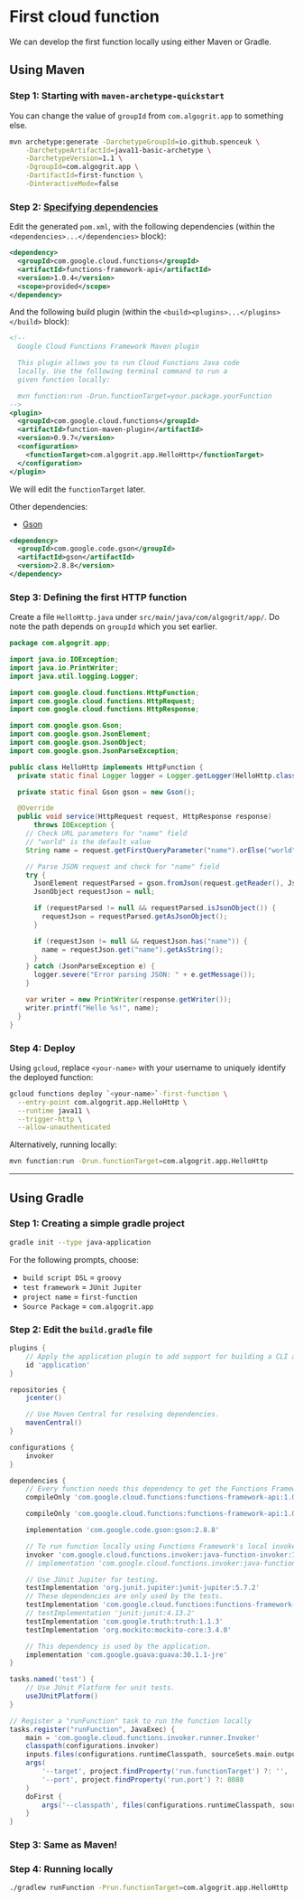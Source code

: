 # First cloud function

We can develop the first function locally using either Maven or Gradle.

## Using Maven

### Step 1: Starting with `maven-archetype-quickstart`

You can change the value of `groupId` from `com.algogrit.app` to something else.

```bash
mvn archetype:generate -DarchetypeGroupId=io.github.spenceuk \
    -DarchetypeArtifactId=java11-basic-archetype \
    -DarchetypeVersion=1.1 \
    -DgroupId=com.algogrit.app \
    -DartifactId=first-function \
    -DinteractiveMode=false
```

### Step 2: [Specifying dependencies](https://cloud.google.com/functions/docs/writing/specifying-dependencies-java#maven)

Edit the generated `pom.xml`, with the following dependencies (within the `<dependencies>...</dependencies>` block):

```xml
<dependency>
  <groupId>com.google.cloud.functions</groupId>
  <artifactId>functions-framework-api</artifactId>
  <version>1.0.4</version>
  <scope>provided</scope>
</dependency>
```

And the following build plugin (within the `<build><plugins>...</plugins></build>` block):

```xml
<!--
  Google Cloud Functions Framework Maven plugin

  This plugin allows you to run Cloud Functions Java code
  locally. Use the following terminal command to run a
  given function locally:

  mvn function:run -Drun.functionTarget=your.package.yourFunction
-->
<plugin>
  <groupId>com.google.cloud.functions</groupId>
  <artifactId>function-maven-plugin</artifactId>
  <version>0.9.7</version>
  <configuration>
    <functionTarget>com.algogrit.app.HelloHttp</functionTarget>
  </configuration>
</plugin>
```

We will edit the `functionTarget` later.

Other dependencies:

- [Gson](https://mvnrepository.com/artifact/com.google.code.gson/gson/2.8.8)

```xml
<dependency>
  <groupId>com.google.code.gson</groupId>
  <artifactId>gson</artifactId>
  <version>2.8.8</version>
</dependency>
```

### Step 3: Defining the first HTTP function

Create a file `HelloHttp.java` under `src/main/java/com/algogrit/app/`. Do note the path depends on `groupId` which you set earlier.

```java
package com.algogrit.app;

import java.io.IOException;
import java.io.PrintWriter;
import java.util.logging.Logger;

import com.google.cloud.functions.HttpFunction;
import com.google.cloud.functions.HttpRequest;
import com.google.cloud.functions.HttpResponse;

import com.google.gson.Gson;
import com.google.gson.JsonElement;
import com.google.gson.JsonObject;
import com.google.gson.JsonParseException;

public class HelloHttp implements HttpFunction {
  private static final Logger logger = Logger.getLogger(HelloHttp.class.getName());

  private static final Gson gson = new Gson();

  @Override
  public void service(HttpRequest request, HttpResponse response)
      throws IOException {
    // Check URL parameters for "name" field
    // "world" is the default value
    String name = request.getFirstQueryParameter("name").orElse("world");

    // Parse JSON request and check for "name" field
    try {
      JsonElement requestParsed = gson.fromJson(request.getReader(), JsonElement.class);
      JsonObject requestJson = null;

      if (requestParsed != null && requestParsed.isJsonObject()) {
        requestJson = requestParsed.getAsJsonObject();
      }

      if (requestJson != null && requestJson.has("name")) {
        name = requestJson.get("name").getAsString();
      }
    } catch (JsonParseException e) {
      logger.severe("Error parsing JSON: " + e.getMessage());
    }

    var writer = new PrintWriter(response.getWriter());
    writer.printf("Hello %s!", name);
  }
}
```

### Step 4: Deploy

Using `gcloud`, replace `<your-name>` with your username to uniquely identify the deployed function:

```bash
gcloud functions deploy `<your-name>`-first-function \
  --entry-point com.algogrit.app.HelloHttp \
  --runtime java11 \
  --trigger-http \
  --allow-unauthenticated
```

Alternatively, running locally:

```bash
mvn function:run -Drun.functionTarget=com.algogrit.app.HelloHttp
```

---

## Using Gradle

### Step 1: Creating a simple gradle project

```bash
gradle init --type java-application
```

For the following prompts, choose:

- `build script DSL` = `groovy`
- `test framework` = `JUnit Jupiter`
- `project name` = `first-function`
- `Source Package` = `com.algogrit.app`

### Step 2: Edit the `build.gradle` file

```groovy
plugins {
    // Apply the application plugin to add support for building a CLI application in Java.
    id 'application'
}

repositories {
    jcenter()

    // Use Maven Central for resolving dependencies.
    mavenCentral()
}

configurations {
    invoker
}

dependencies {
    // Every function needs this dependency to get the Functions Framework API.
    compileOnly 'com.google.cloud.functions:functions-framework-api:1.0.4'

    compileOnly 'com.google.cloud.functions:functions-framework-api:1.0.4'

    implementation 'com.google.code.gson:gson:2.8.8'

    // To run function locally using Functions Framework's local invoker
    invoker 'com.google.cloud.functions.invoker:java-function-invoker:1.0.2'
    // implementation 'com.google.cloud.functions.invoker:java-function-invoker:1.0.2'

    // Use JUnit Jupiter for testing.
    testImplementation 'org.junit.jupiter:junit-jupiter:5.7.2'
    // These dependencies are only used by the tests.
    testImplementation 'com.google.cloud.functions:functions-framework-api:1.0.4'
    // testImplementation 'junit:junit:4.13.2'
    testImplementation 'com.google.truth:truth:1.1.3'
    testImplementation 'org.mockito:mockito-core:3.4.0'

    // This dependency is used by the application.
    implementation 'com.google.guava:guava:30.1.1-jre'
}

tasks.named('test') {
    // Use JUnit Platform for unit tests.
    useJUnitPlatform()
}

// Register a "runFunction" task to run the function locally
tasks.register("runFunction", JavaExec) {
    main = 'com.google.cloud.functions.invoker.runner.Invoker'
    classpath(configurations.invoker)
    inputs.files(configurations.runtimeClasspath, sourceSets.main.output)
    args(
        '--target', project.findProperty('run.functionTarget') ?: '',
        '--port', project.findProperty('run.port') ?: 8080
    )
    doFirst {
        args('--classpath', files(configurations.runtimeClasspath, sourceSets.main.output).asPath)
    }
}
```

### Step 3: Same as Maven!

### Step 4: Running locally

```bash
./gradlew runFunction -Prun.functionTarget=com.algogrit.app.HelloHttp
```
